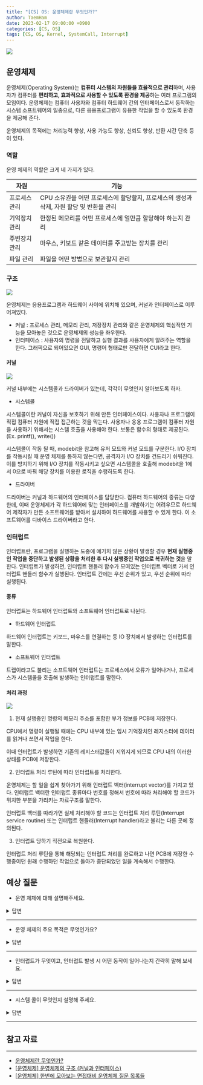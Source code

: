 ```yaml
---
title: "[CS] OS: 운영체제란 무엇인가?"
author: TaemHam
date: 2023-02-17 09:00:00 +0900
categories: [CS, OS]
tags: [CS, OS, Kernel, SystemCall, Interrupt]
---
```


![](https://mblogthumb-phinf.pstatic.net/MjAxOTA5MzBfNSAg/MDAxNTY5ODI0MDQ4MzAw.WsiNWBMtl_3D4xmD6lku6FwLYBL2vqA4EhFrGZ6GGjAg.NTilxVZBht9TSU9FMO0b_k-pedCLTwyS_TnG_AzL4Cog.PNG.pst8627/SE-4640bedf-51f9-454a-9ff1-7623abdd906e.png?type=w800)

## 운영체제

운영체제(Operating System)는 **컴퓨터 시스템의 자원들을 효율적으로 관리**하며, 사용자가 컴퓨터를 **편리하고, 효과적으로 사용할 수 있도록 환경을 제공**하는 여러 프로그램의 모임이다. 운영체제는 컴퓨터 사용자와 컴퓨터 하드웨어 간의 인터페이스로서 동작하는 시스템 소프트웨어의 일종으로, 다른 응용프로그램이 유용한 작업을 할 수 있도록 환경을 제공해 준다.

운영체제의 목적에는 처리능력 향상, 사용 가능도 향상, 신뢰도 향상, 반환 시간 단축 등이 있다.

### 역할

운영 체제의 역할은 크게 네 가지가 있다.

|자원|기능|
|---|---|
|프로세스 관리|CPU 소유권을 어떤 프로세스에 할당할지, 프로세스의 생성과 삭제, 자원 할당 및 반환을 관리
|기억장치 관리|한정된 메모리를 어떤 프로세스에 얼만큼 할당해야 하는지 관리|
|주변장치 관리|마우스, 키보드 같은 데이터를 주고받는 장치를 관리|
|파일 관리|파일을 어떤 방법으로 보관할지 관리|

### 구조

![](https://velog.velcdn.com/images/mingadinga_1234/post/1c4f1372-6fcd-47c8-a5c2-548a67fb4cc9/image.png)

운영체제는 응용프로그램과 하드웨어 사이에 위치해 있으며, 커널과 인터페이스로 이루어져있다.
* 커널 : 프로세스 관리, 메모리 관리, 저장장치 관리와 같은 운영체제의 핵심적인 기능을 모아놓은 것으로 운영체제의 성능을 좌우한다.
* 인터페이스 : 사용자의 명령을 전달하고 실행 결과를 사용자에게 알려주는 역할을 한다. 그래픽으로 되어있으면 GUI, 명령어 형태로만 전달하면 CUI라고 한다.

#### 커널

![](https://img1.daumcdn.net/thumb/R1280x0/?scode=mtistory2&fname=https%3A%2F%2Fblog.kakaocdn.net%2Fdn%2FRgjvC%2Fbtrb7ad2QAp%2F5UllDt4ZCJBKkeBwhJahx0%2Fimg.png)

커널 내부에는 시스템콜과 드라이버가 있는데, 각각이 무엇인지 알아보도록 하자.

* 시스템콜

시스템콜이란 커널이 자신을 보호하기 위해 만든 인터페이스이다. 사용자나 프로그램이 직접 컴퓨터 자원에 직접 접근하는 것을 막는다. 사용자나 응용 프로그램이 컴퓨터 자원을 사용하기 위해서는 시스템 호출을 사용해야 한다. 보통은 함수의 형태로 제공된다. (Ex. printf(), write())

시스템콜이 작동 될 때, modebit을 참고해 유저 모드와 커널 모드를 구분한다. I/O 장치를 작동시킬 때 운영 체제를 통하지 않는다면, 공격자가 I/O 장치를 건드리기 쉬워진다. 이를 방지하기 위해 I/O 장치를 작동시키고 싶으면 시스템콜을 호출해 modebit을 1에서 0으로 바꿔 해당 장치를 이용한 로직을 수행하도록 한다.

* 드라이버

드라이버는 커널과 하드웨어의 인터페이스를 담당한다. 컴퓨터 하드웨어의 종류는 다양한데, 이때 운영체제가 각 하드웨어에 맞는 인터페이스를 개발하기는 어려우므로 하드웨어 제작자가 만든 소프트웨어를 받아서 설치하여 하드웨어를 사용할 수 있게 한다. 이 소프트웨어를 디바이스 드라이버라고 한다. 


### 인터럽트

인터럽트란, 프로그램을 실행하는 도중에 예기치 않은 상황이 발생할 경우 **현재 실행중인 작업을 중단하고 발생된 상황을 처리한 후 다시 실행중인 작업으로 복귀하는 것**을 말한다. 인터럽트가 발생하면, 인터럽트 핸들러 함수가 모여있는 인터럽트 벡터로 가서 인터럽트 핸들러 함수가 실행된다. 인터럽트 간에는 우선 순위가 있고, 우선 순위에 따라 실행된다.

#### 종류

인터럽트는 하드웨어 인터럽트와 소프트웨어 인터럽트로 나뉜다.

* 하드웨어 인터럽트

하드웨어 인터럽트는 키보드, 마우스를 연결하는 등 IO 장치에서 발생하는 인터럽트를 말한다. 

* 소프트웨어 인터럽트

트랩이라고도 불리는 소프트웨어 인터럽트는 프로세스에서 오류가 일어나거나, 프로세스가 시스템콜을 호출해 발생하는 인터럽트를 말한다.

#### 처리 과정

![](https://mblogthumb-phinf.pstatic.net/20160310_124/scw0531_14575366291105WjS7_PNG/ERTRTETRE.png?type=w2)

1. 현재 실행중인 명령의 메모리 주소를 포함한 부가 정보를 PCB에 저장한다.

CPU에서 명령이 실행될 때에는 CPU 내부에 있는 임시 기억장치인 레지스터에 데이터를 읽거나 쓰면서 작업을 한다.

이때 인터럽트가 발생하면 기존의 레지스터값들이 지워지게 되므로 CPU 내의 이러한 상태를  PCB에 저장한다.

2. 인터럽트 처리 루틴에 따라 인터럽트를 처리한다.

운영체제는 할 일을 쉽게 찾아가기 위해 인터럽트 벡터(interrupt vector)를 가지고 있다. 인터럽트 백터란 인터럽트 종류마다 번호를 정해서 번호에 따라 처리해야 할 코드가 위치한 부분을 가리키는 자료구조를 말한다.

인터럽트 백터를 따라가면 실제 처리해야 할 코드는 인터럽트 처리 루틴(Interrupt service routine) 또는 인터럽트 핸들러(Interrupt handler)라고 불리는 다른 곳에 정의된다.

3. 인터럽트 당하기 직전으로 복원한다.

인터럽트 처리 루틴을 통해 해당되는 인터럽트 처리를 완료하고 나면 PCB에 저장한 수행중이던 원래 수행하던 작업으로 돌아가 중단되었던 일을 계속해서 수행한다.

## 예상 질문

* 운영 체제에 대해 설명해주세요.

<details>
<summary>답변</summary>

운영 체제는 컴퓨터 하드웨어가 컴퓨터 소프트웨어와 통신하고 작동하도록하는 소프트웨어 프로그램입니다. 

</details>

---

* 운영 체제의 주요 목적은 무엇인가요?

<details>
<summary>답변</summary>

운영 체제에는 두 가지 주요 목적이 있습니다. 하나는 컴퓨터 시스템의 자원들을 효율적으로 관리하는 것이고, 다른 하나는 사용자가 컴퓨터를 사용하기 편리한 환경을 제공하는 것입니다.

</details>

---

* 인터럽트가 무엇이고, 인터럽트 발생 시 어떤 동작이 일어나는지 간략히 말해 보세요.

<details>
<summary>답변</summary>

1. 인터럽트는 현재 실행 중인 프로그램을 중단하고, 다른 프로그램의 실행을 요구하는 명령어입니다.
2. 키보드를 누름으로 인해 발생하는 인터럽트나, 입출력 장치등에 의한 인터럽트등이 있고, 소프트웨어적인 인터럽트는 시스템 콜로써 구현이 됩니다.
3. 인터럽트가 발생하면, 현재 실행 중이었던 프로세스의 상태 정보를 PCB에 저장해 둡니다. 이후 인터럽트 서비스 루틴이 인터럽트를 처리하고, 처리가 모두 끝나면 다시 이전 작업 상태 정보를 복구하여 재개합니다.

</details>

---

* 시스템 콜이 무엇인지 설명해 주세요.

<details>
<summary>답변</summary>

1. 시스템 콜은 응용프로그램에서 시스템 커널에 어떠한 기능을 수행해 달라고 요청하는 것을 말합니다. 사용자가 직접 커널에 접근할 수는 없기 때문에, 이를 시스템 콜을 통해 대신하는 것입니다.
2. 리눅스의 프로세스 정지 명령어나 fork 명령어, 파일을 오픈, 클로즈 하거나 읽는 등 open, read, close 등의 명령들도 모두 시스템 콜에 해당이 됩니다.

</details>

---

## 참고 자료
***

* [운영체제란 무엇인가?](https://coding-factory.tistory.com/300)
* [[운영체제] 운영체제의 구조 (커널과 인터페이스)](https://ardor-dev.tistory.com/22#)
* [[운영체제] 한번에 모아보는 면접대비 운영체제 질문 목록들](https://chanhuiseok.github.io/posts/cs-3/)